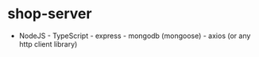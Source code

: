 # shop-server
- NodeJS - TypeScript - express - mongodb (mongoose) - axios (or any http client library)

